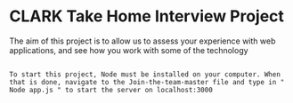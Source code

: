 # CLARK Take Home Interview Project
The aim of this project is to allow us to assess your experience with web applications, and see how you work with some of the technology 
```

To start this project, Node must be installed on your computer. When that is done, navigate to the Join-the-team-master file and type in " Node app.js " to start the server on localhost:3000
